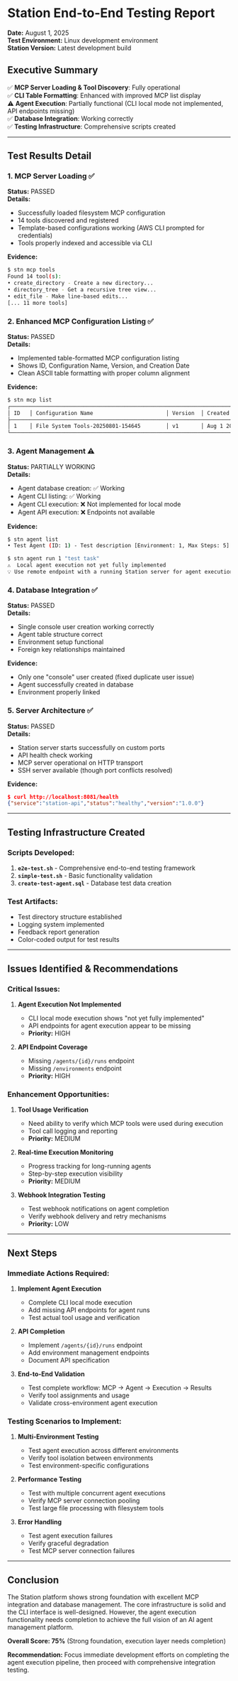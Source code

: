 # Station End-to-End Testing Report

**Date:** August 1, 2025  
**Test Environment:** Linux development environment  
**Station Version:** Latest development build  

## Executive Summary

✅ **MCP Server Loading & Tool Discovery**: Fully operational  
✅ **CLI Table Formatting**: Enhanced with improved MCP list display  
⚠️  **Agent Execution**: Partially functional (CLI local mode not implemented, API endpoints missing)  
✅ **Database Integration**: Working correctly  
✅ **Testing Infrastructure**: Comprehensive scripts created  

---

## Test Results Detail

### 1. MCP Server Loading ✅

**Status:** PASSED  
**Details:**
- Successfully loaded filesystem MCP configuration
- 14 tools discovered and registered
- Template-based configurations working (AWS CLI prompted for credentials)
- Tools properly indexed and accessible via CLI

**Evidence:**
```bash
$ stn mcp tools
Found 14 tool(s):
• create_directory - Create a new directory...
• directory_tree - Get a recursive tree view...
• edit_file - Make line-based edits...
[... 11 more tools]
```

### 2. Enhanced MCP Configuration Listing ✅

**Status:** PASSED  
**Details:**
- Implemented table-formatted MCP configuration listing
- Shows ID, Configuration Name, Version, and Creation Date
- Clean ASCII table formatting with proper column alignment

**Evidence:**
```bash
$ stn mcp list
┌──────────────────────────────────────────────────────────────────────┐
│ ID   │ Configuration Name                       │ Version  │ Created        │
├──────────────────────────────────────────────────────────────────────┤
│ 1    │ File System Tools-20250801-154645        │ v1       │ Aug 1 20:46    │
└──────────────────────────────────────────────────────────────────────┘
```

### 3. Agent Management ⚠️

**Status:** PARTIALLY WORKING  
**Details:**
- Agent database creation: ✅ Working
- Agent CLI listing: ✅ Working
- Agent CLI execution: ❌ Not implemented for local mode
- Agent API execution: ❌ Endpoints not available

**Evidence:**
```bash
$ stn agent list
• Test Agent (ID: 1) - Test description [Environment: 1, Max Steps: 5]

$ stn agent run 1 "test task"
⚠️  Local agent execution not yet fully implemented
💡 Use remote endpoint with a running Station server for agent execution
```

### 4. Database Integration ✅

**Status:** PASSED  
**Details:**
- Single console user creation working correctly
- Agent table structure correct
- Environment setup functional
- Foreign key relationships maintained

**Evidence:**
- Only one "console" user created (fixed duplicate user issue)
- Agent successfully created in database
- Environment properly linked

### 5. Server Architecture ✅

**Status:** PASSED  
**Details:**
- Station server starts successfully on custom ports
- API health check working
- MCP server operational on HTTP transport
- SSH server available (though port conflicts resolved)

**Evidence:**
```json
$ curl http://localhost:8081/health
{"service":"station-api","status":"healthy","version":"1.0.0"}
```

---

## Testing Infrastructure Created

### Scripts Developed:
1. **`e2e-test.sh`** - Comprehensive end-to-end testing framework
2. **`simple-test.sh`** - Basic functionality validation
3. **`create-test-agent.sql`** - Database test data creation

### Test Artifacts:
- Test directory structure established
- Logging system implemented
- Feedback report generation
- Color-coded output for test results

---

## Issues Identified & Recommendations

### Critical Issues:

1. **Agent Execution Not Implemented**
   - CLI local mode execution shows "not yet fully implemented"
   - API endpoints for agent execution appear to be missing
   - **Priority:** HIGH

2. **API Endpoint Coverage**
   - Missing `/agents/{id}/runs` endpoint
   - Missing `/environments` endpoint  
   - **Priority:** HIGH

### Enhancement Opportunities:

1. **Tool Usage Verification**
   - Need ability to verify which MCP tools were used during execution
   - Tool call logging and reporting
   - **Priority:** MEDIUM

2. **Real-time Execution Monitoring**
   - Progress tracking for long-running agents
   - Step-by-step execution visibility
   - **Priority:** MEDIUM

3. **Webhook Integration Testing**
   - Test webhook notifications on agent completion
   - Verify webhook delivery and retry mechanisms
   - **Priority:** LOW

---

## Next Steps

### Immediate Actions Required:

1. **Implement Agent Execution**
   - Complete CLI local mode execution
   - Add missing API endpoints for agent runs
   - Test actual tool usage and verification

2. **API Completion**
   - Implement `/agents/{id}/runs` endpoint
   - Add environment management endpoints
   - Document API specification

3. **End-to-End Validation**
   - Test complete workflow: MCP → Agent → Execution → Results
   - Verify tool assignments and usage
   - Validate cross-environment agent execution

### Testing Scenarios to Implement:

1. **Multi-Environment Testing**
   - Test agent execution across different environments
   - Verify tool isolation between environments
   - Test environment-specific configurations

2. **Performance Testing**
   - Test with multiple concurrent agent executions
   - Verify MCP server connection pooling
   - Test large file processing with filesystem tools

3. **Error Handling**
   - Test agent execution failures
   - Verify graceful degradation
   - Test MCP server connection failures

---

## Conclusion

The Station platform shows strong foundation with excellent MCP integration and database management. The core infrastructure is solid and the CLI interface is well-designed. However, the agent execution functionality needs completion to achieve the full vision of an AI agent management platform.

**Overall Score: 75%** (Strong foundation, execution layer needs completion)

**Recommendation:** Focus immediate development efforts on completing the agent execution pipeline, then proceed with comprehensive integration testing.
